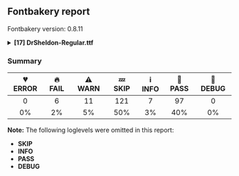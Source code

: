 ## Fontbakery report

Fontbakery version: 0.8.11

<details><summary><b>[17] DrSheldon-Regular.ttf</b></summary><div><details><summary>🔥 <b>FAIL:</b> Check Google Fonts glyph coverage. (<a href="https://font-bakery.readthedocs.io/en/stable/fontbakery/profiles/googlefonts.html#com.google.fonts/check/glyph_coverage">com.google.fonts/check/glyph_coverage</a>)</summary><div>


* 🔥 **FAIL** Missing required codepoints:

	- 0x030B (COMBINING DOUBLE ACUTE ACCENT)


	- 0x0304 (COMBINING MACRON)


	- 0x0102 (LATIN CAPITAL LETTER A WITH BREVE)


	- 0x0100 (LATIN CAPITAL LETTER A WITH MACRON)


	- 0x0104 (LATIN CAPITAL LETTER A WITH OGONEK)


	- 0x0106 (LATIN CAPITAL LETTER C WITH ACUTE)


	- 0x010C (LATIN CAPITAL LETTER C WITH CARON)


	- 0x010A (LATIN CAPITAL LETTER C WITH DOT ABOVE)


	- 0x010E (LATIN CAPITAL LETTER D WITH CARON)


	- 0x0110 (LATIN CAPITAL LETTER D WITH STROKE)


	- 0x011A (LATIN CAPITAL LETTER E WITH CARON)


	- 0x0116 (LATIN CAPITAL LETTER E WITH DOT ABOVE)


	- 0x0112 (LATIN CAPITAL LETTER E WITH MACRON)


	- 0x0118 (LATIN CAPITAL LETTER E WITH OGONEK)


	- 0x011E (LATIN CAPITAL LETTER G WITH BREVE)


	- 0x0122 (LATIN CAPITAL LETTER G WITH CEDILLA)


	- 0x0120 (LATIN CAPITAL LETTER G WITH DOT ABOVE)


	- 0x0126 (LATIN CAPITAL LETTER H WITH STROKE)


	- 0x0132 (LATIN CAPITAL LIGATURE IJ)


	- 0x0130 (LATIN CAPITAL LETTER I WITH DOT ABOVE)


	- 0x012A (LATIN CAPITAL LETTER I WITH MACRON)


	- 0x012E (LATIN CAPITAL LETTER I WITH OGONEK)


	- 0x0136 (LATIN CAPITAL LETTER K WITH CEDILLA)


	- 0x0139 (LATIN CAPITAL LETTER L WITH ACUTE)


	- 0x013D (LATIN CAPITAL LETTER L WITH CARON)


	- 0x013B (LATIN CAPITAL LETTER L WITH CEDILLA)


	- 0x0141 (LATIN CAPITAL LETTER L WITH STROKE)


	- 0x0143 (LATIN CAPITAL LETTER N WITH ACUTE)


	- 0x0147 (LATIN CAPITAL LETTER N WITH CARON)


	- 0x0145 (LATIN CAPITAL LETTER N WITH CEDILLA)


	- 0x014A (LATIN CAPITAL LETTER ENG)


	- 0x0150 (LATIN CAPITAL LETTER O WITH DOUBLE ACUTE)


	- 0x014C (LATIN CAPITAL LETTER O WITH MACRON)


	- 0x0154 (LATIN CAPITAL LETTER R WITH ACUTE)


	- 0x0158 (LATIN CAPITAL LETTER R WITH CARON)


	- 0x0156 (LATIN CAPITAL LETTER R WITH CEDILLA)


	- 0x015A (LATIN CAPITAL LETTER S WITH ACUTE)


	- 0x015E (LATIN CAPITAL LETTER S WITH CEDILLA)


	- 0x0218 (LATIN CAPITAL LETTER S WITH COMMA BELOW)


	- 0x1E9E (LATIN CAPITAL LETTER SHARP S)


	- 0x0164 (LATIN CAPITAL LETTER T WITH CARON)


	- 0x021A (LATIN CAPITAL LETTER T WITH COMMA BELOW)


	- 0x016C (LATIN CAPITAL LETTER U WITH BREVE)


	- 0x0170 (LATIN CAPITAL LETTER U WITH DOUBLE ACUTE)


	- 0x016A (LATIN CAPITAL LETTER U WITH MACRON)


	- 0x0172 (LATIN CAPITAL LETTER U WITH OGONEK)


	- 0x016E (LATIN CAPITAL LETTER U WITH RING ABOVE)


	- 0x1E82 (LATIN CAPITAL LETTER W WITH ACUTE)


	- 0x0174 (LATIN CAPITAL LETTER W WITH CIRCUMFLEX)


	- 0x1E84 (LATIN CAPITAL LETTER W WITH DIAERESIS)


	- 0x1E80 (LATIN CAPITAL LETTER W WITH GRAVE)


	- 0x0176 (LATIN CAPITAL LETTER Y WITH CIRCUMFLEX)


	- 0x1EF2 (LATIN CAPITAL LETTER Y WITH GRAVE)


	- 0x0179 (LATIN CAPITAL LETTER Z WITH ACUTE)


	- 0x017D (LATIN CAPITAL LETTER Z WITH CARON)


	- 0x017B (LATIN CAPITAL LETTER Z WITH DOT ABOVE)


	- 0x0103 (LATIN SMALL LETTER A WITH BREVE)


	- 0x0101 (LATIN SMALL LETTER A WITH MACRON)


	- 0x0105 (LATIN SMALL LETTER A WITH OGONEK)


	- 0x0107 (LATIN SMALL LETTER C WITH ACUTE)


	- 0x010D (LATIN SMALL LETTER C WITH CARON)


	- 0x010B (LATIN SMALL LETTER C WITH DOT ABOVE)


	- 0x010F (LATIN SMALL LETTER D WITH CARON)


	- 0x0111 (LATIN SMALL LETTER D WITH STROKE)


	- 0x011B (LATIN SMALL LETTER E WITH CARON)


	- 0x0117 (LATIN SMALL LETTER E WITH DOT ABOVE)


	- 0x0113 (LATIN SMALL LETTER E WITH MACRON)


	- 0x0119 (LATIN SMALL LETTER E WITH OGONEK)


	- 0x011F (LATIN SMALL LETTER G WITH BREVE)


	- 0x0123 (LATIN SMALL LETTER G WITH CEDILLA)


	- 0x0121 (LATIN SMALL LETTER G WITH DOT ABOVE)


	- 0x0127 (LATIN SMALL LETTER H WITH STROKE)


	- 0x0133 (LATIN SMALL LIGATURE IJ)


	- 0x012B (LATIN SMALL LETTER I WITH MACRON)


	- 0x012F (LATIN SMALL LETTER I WITH OGONEK)


	- 0x0237 (LATIN SMALL LETTER DOTLESS J)


	- 0x0137 (LATIN SMALL LETTER K WITH CEDILLA)


	- 0x013A (LATIN SMALL LETTER L WITH ACUTE)


	- 0x013E (LATIN SMALL LETTER L WITH CARON)


	- 0x013C (LATIN SMALL LETTER L WITH CEDILLA)


	- 0x0142 (LATIN SMALL LETTER L WITH STROKE)


	- 0x0144 (LATIN SMALL LETTER N WITH ACUTE)


	- 0x0148 (LATIN SMALL LETTER N WITH CARON)


	- 0x0146 (LATIN SMALL LETTER N WITH CEDILLA)


	- 0x014B (LATIN SMALL LETTER ENG)


	- 0x0151 (LATIN SMALL LETTER O WITH DOUBLE ACUTE)


	- 0x014D (LATIN SMALL LETTER O WITH MACRON)


	- 0x0155 (LATIN SMALL LETTER R WITH ACUTE)


	- 0x0159 (LATIN SMALL LETTER R WITH CARON)


	- 0x0157 (LATIN SMALL LETTER R WITH CEDILLA)


	- 0x015B (LATIN SMALL LETTER S WITH ACUTE)


	- 0x015F (LATIN SMALL LETTER S WITH CEDILLA)


	- 0x0219 (LATIN SMALL LETTER S WITH COMMA BELOW)


	- 0x0165 (LATIN SMALL LETTER T WITH CARON)


	- 0x021B (LATIN SMALL LETTER T WITH COMMA BELOW)


	- 0x016D (LATIN SMALL LETTER U WITH BREVE)


	- 0x0171 (LATIN SMALL LETTER U WITH DOUBLE ACUTE)


	- 0x016B (LATIN SMALL LETTER U WITH MACRON)


	- 0x0173 (LATIN SMALL LETTER U WITH OGONEK)


	- 0x016F (LATIN SMALL LETTER U WITH RING ABOVE)


	- 0x1E83 (LATIN SMALL LETTER W WITH ACUTE)


	- 0x0175 (LATIN SMALL LETTER W WITH CIRCUMFLEX)


	- 0x1E85 (LATIN SMALL LETTER W WITH DIAERESIS)


	- 0x1E81 (LATIN SMALL LETTER W WITH GRAVE)


	- 0x0177 (LATIN SMALL LETTER Y WITH CIRCUMFLEX)


	- 0x1EF3 (LATIN SMALL LETTER Y WITH GRAVE)


	- 0x017A (LATIN SMALL LETTER Z WITH ACUTE)


	- 0x017E (LATIN SMALL LETTER Z WITH CARON)


	- 0x017C (LATIN SMALL LETTER Z WITH DOT ABOVE)


	- 0x2212 (MINUS SIGN)


	- 0x0307 (COMBINING DOT ABOVE)


	- 0x030C (COMBINING CARON)


	- 0x0306 (COMBINING BREVE)


	- 0x0312 (COMBINING TURNED COMMA ABOVE)


	- 0x0326 (COMBINING COMMA BELOW)
 

	- 0x0328 (COMBINING OGONEK)
 [code: missing-codepoints]
</div></details><details><summary>🔥 <b>FAIL:</b> Check font follows the Google Fonts vertical metric schema (<a href="https://font-bakery.readthedocs.io/en/stable/fontbakery/profiles/googlefonts.html#com.google.fonts/check/vertical_metrics">com.google.fonts/check/vertical_metrics</a>)</summary><div>


* 🔥 **FAIL** The sum of hhea.ascender + abs(hhea.descender) + hhea.lineGap is 2349 when it should be at least 2457 [code: bad-hhea-range]
</div></details><details><summary>🔥 <b>FAIL:</b> OS/2.fsSelection bit 7 (USE_TYPO_METRICS) is set in all fonts. (<a href="https://font-bakery.readthedocs.io/en/stable/fontbakery/profiles/googlefonts.html#com.google.fonts/check/os2/use_typo_metrics">com.google.fonts/check/os2/use_typo_metrics</a>)</summary><div>


* 🔥 **FAIL** OS/2.fsSelection bit 7 (USE_TYPO_METRICS) wasNOT set in the following fonts: ['fonts/ttf/DrSheldon-Regular.ttf']. [code: missing-os2-fsselection-bit7]
</div></details><details><summary>🔥 <b>FAIL:</b> Checking OS/2 usWinAscent & usWinDescent. (<a href="https://font-bakery.readthedocs.io/en/stable/fontbakery/profiles/universal.html#com.google.fonts/check/family/win_ascent_and_descent">com.google.fonts/check/family/win_ascent_and_descent</a>)</summary><div>


* 🔥 **FAIL** OS/2.usWinAscent value should be equal or greater than 1916, but got 1880 instead [code: ascent]
* 🔥 **FAIL** OS/2.usWinDescent value should be equal or greater than 520, but got 469 instead. [code: descent]
</div></details><details><summary>🔥 <b>FAIL:</b> Checking OS/2 Metrics match hhea Metrics. (<a href="https://font-bakery.readthedocs.io/en/stable/fontbakery/profiles/universal.html#com.google.fonts/check/os2_metrics_match_hhea">com.google.fonts/check/os2_metrics_match_hhea</a>)</summary><div>


* 🔥 **FAIL** OS/2 sTypoAscender (1376) and hhea ascent (1880) must be equal. [code: ascender]
</div></details><details><summary>🔥 <b>FAIL:</b> Ensure soft_dotted characters lose their dot when combined with marks that replace the dot. (<a href="https://font-bakery.readthedocs.io/en/stable/fontbakery/profiles/universal.html#com.google.fonts/check/soft_dotted">com.google.fonts/check/soft_dotted</a>)</summary><div>


* 🔥 **FAIL** The dot of soft dotted characters used in orthographies must disappear in the following strings: i̊ j̀ j́ j̃ j̈

The dot of soft dotted characters should disappear in other cases, for example: ĩ ĩ̧ i̧̊ ĵ j̊ j̧̀ j̧́ ĵ̧ j̧̃ j̧̈ j̧̊ [code: soft-dotted]
</div></details><details><summary>⚠ <b>WARN:</b> Are there caret positions declared for every ligature? (<a href="https://font-bakery.readthedocs.io/en/stable/fontbakery/profiles/googlefonts.html#com.google.fonts/check/ligature_carets">com.google.fonts/check/ligature_carets</a>)</summary><div>


* ⚠ **WARN** GDEF table is missing, but it is mandatory to declare it on fonts that provide ligature glyphs because the caret (text cursor) positioning for each ligature must be provided in this table. [code: GDEF-missing]
</div></details><details><summary>⚠ <b>WARN:</b> Is there kerning info for non-ligated sequences? (<a href="https://font-bakery.readthedocs.io/en/stable/fontbakery/profiles/googlefonts.html#com.google.fonts/check/kerning_for_non_ligated_sequences">com.google.fonts/check/kerning_for_non_ligated_sequences</a>)</summary><div>


* ⚠ **WARN** GPOS table lacks kerning info for the following non-ligated sequences:

	- f + i 

	- i + l [code: lacks-kern-info]
</div></details><details><summary>⚠ <b>WARN:</b> Ensure fonts have ScriptLangTags declared on the 'meta' table. (<a href="https://font-bakery.readthedocs.io/en/stable/fontbakery/profiles/googlefonts.html#com.google.fonts/check/meta/script_lang_tags">com.google.fonts/check/meta/script_lang_tags</a>)</summary><div>


* ⚠ **WARN** This font file does not have a 'meta' table. [code: lacks-meta-table]
</div></details><details><summary>⚠ <b>WARN:</b> Font contains '.notdef' as its first glyph? (<a href="https://font-bakery.readthedocs.io/en/stable/fontbakery/profiles/universal.html#com.google.fonts/check/mandatory_glyphs">com.google.fonts/check/mandatory_glyphs</a>)</summary><div>


* ⚠ **WARN** Glyph '.notdef' should contain a drawing, but it is empty. [code: empty]
</div></details><details><summary>⚠ <b>WARN:</b> Check if each glyph has the recommended amount of contours. (<a href="https://font-bakery.readthedocs.io/en/stable/fontbakery/profiles/universal.html#com.google.fonts/check/contour_count">com.google.fonts/check/contour_count</a>)</summary><div>


* ⚠ **WARN** This check inspects the glyph outlines and detects the total number of contours in each of them. The expected values are infered from the typical ammounts of contours observed in a large collection of reference font families. The divergences listed below may simply indicate a significantly different design on some of your glyphs. On the other hand, some of these may flag actual bugs in the font such as glyphs mapped to an incorrect codepoint. Please consider reviewing the design and codepoint assignment of these to make sure they are correct.

The following glyphs do not have the recommended number of contours:

	- Glyph name: percent	Contours detected: 6	Expected: 5

	- Glyph name: at	Contours detected: 3	Expected: 2

	- Glyph name: softhyphen	Contours detected: 1	Expected: 0

	- Glyph name: mu	Contours detected: 0	Expected: 1

	- Glyph name: onehalf	Contours detected: 4	Expected: 3

	- Glyph name: pi	Contours detected: 0	Expected: 1

	- Glyph name: perthousand	Contours detected: 8	Expected: 6 or 7

	- Glyph name: Ohm	Contours detected: 0	Expected: 1

	- Glyph name: partialdiff	Contours detected: 0	Expected: 2

	- Glyph name: Delta	Contours detected: 0	Expected: 2

	- Glyph name: product	Contours detected: 0	Expected: 1

	- Glyph name: summation	Contours detected: 0	Expected: 1

	- Glyph name: fraction	Contours detected: 2	Expected: 1

	- Glyph name: radical	Contours detected: 0	Expected: 1

	- Glyph name: infinity	Contours detected: 0	Expected: 3

	- Glyph name: integral	Contours detected: 0	Expected: 1

	- Glyph name: lozenge	Contours detected: 0	Expected: 2

	- Glyph name: at	Contours detected: 3	Expected: 2

	- Glyph name: fraction	Contours detected: 2	Expected: 1

	- Glyph name: infinity	Contours detected: 0	Expected: 3

	- Glyph name: integral	Contours detected: 0	Expected: 1

	- Glyph name: lozenge	Contours detected: 0	Expected: 2

	- Glyph name: onehalf	Contours detected: 4	Expected: 3

	- Glyph name: partialdiff	Contours detected: 0	Expected: 2

	- Glyph name: percent	Contours detected: 6	Expected: 5

	- Glyph name: perthousand	Contours detected: 8	Expected: 6 or 7

	- Glyph name: pi	Contours detected: 0	Expected: 1

	- Glyph name: product	Contours detected: 0	Expected: 1

	- Glyph name: radical	Contours detected: 0	Expected: 1 

	- Glyph name: summation	Contours detected: 0	Expected: 1
 [code: contour-count]
</div></details><details><summary>⚠ <b>WARN:</b> Does the font contain a soft hyphen? (<a href="https://font-bakery.readthedocs.io/en/stable/fontbakery/profiles/universal.html#com.google.fonts/check/soft_hyphen">com.google.fonts/check/soft_hyphen</a>)</summary><div>


* ⚠ **WARN** This font has a 'Soft Hyphen' character. [code: softhyphen]
</div></details><details><summary>⚠ <b>WARN:</b> Check math signs have the same width. (<a href="https://font-bakery.readthedocs.io/en/stable/fontbakery/profiles/universal.html#com.google.fonts/check/math_signs_width">com.google.fonts/check/math_signs_width</a>)</summary><div>


* ⚠ **WARN** The most common width is 1229 among a set of 6 math glyphs.
The following math glyphs have a different width, though:

Width = 1024:
lessequal, less, approxequal, greater, logicalnot, greaterequal
 [code: width-outliers]
</div></details><details><summary>⚠ <b>WARN:</b> Are there any misaligned on-curve points? (<a href="https://font-bakery.readthedocs.io/en/stable/fontbakery/profiles/<Section: Outline Correctness Checks>.html#com.google.fonts/check/outline_alignment_miss">com.google.fonts/check/outline_alignment_miss</a>)</summary><div>


* ⚠ **WARN** The following glyphs have on-curve points which have potentially incorrect y coordinates:

	* dollar (U+0024): X=731.0,Y=1375.0 (should be at ascender 1376?)

	* percent (U+0025): X=613.0,Y=1374.5 (should be at ascender 1376?)

	* ampersand (U+0026): X=1623.0,Y=-1.0 (should be at baseline 0?)

	* ampersand (U+0026): X=1294.0,Y=-1.0 (should be at baseline 0?)

	* G (U+0047): X=1104.5,Y=1376.5 (should be at ascender 1376?)

	* S (U+0053): X=941.0,Y=1377.0 (should be at ascender 1376?)

	* S (U+0053): X=880.0,Y=-1.0 (should be at baseline 0?)

	* underscore (U+005F): X=935.0,Y=-397.0 (should be at descender -395?)

	* underscore (U+005F): X=91.0,Y=-397.0 (should be at descender -395?)

	* a (U+0061): X=849.0,Y=1025.0 (should be at x-height 1024?)

	* a (U+0061): X=189.5,Y=0.5 (should be at baseline 0?)

	* b (U+0062): X=686.5,Y=1023.0 (should be at x-height 1024?)

	* b (U+0062): X=335.5,Y=0.5 (should be at baseline 0?)

	* b (U+0062): X=102.0,Y=1377.0 (should be at ascender 1376?)

	* d (U+0064): X=731.0,Y=1377.0 (should be at ascender 1376?)

	* g (U+0067): X=386.5,Y=1022.5 (should be at x-height 1024?)

	* h (U+0068): X=137.0,Y=1377.0 (should be at ascender 1376?)

	* k (U+006B): X=140.0,Y=1377.0 (should be at ascender 1376?)

	* l (U+006C): X=138.0,Y=1377.0 (should be at ascender 1376?)

	* m (U+006D): X=1444.0,Y=1024.5 (should be at x-height 1024?)

	* s (U+0073): X=341.0,Y=1.0 (should be at baseline 0?)

	* s (U+0073): X=340.0,Y=1.0 (should be at baseline 0?)

	* s (U+0073): X=895.0,Y=1023.5 (should be at x-height 1024?)

	* bar (U+007C): X=366.0,Y=1375.0 (should be at ascender 1376?)

	* bar (U+007C): X=660.0,Y=1375.0 (should be at ascender 1376?)

	* sterling (U+00A3): X=967.0,Y=1.5 (should be at baseline 0?)

	* brokenbar (U+00A6): X=641.0,Y=1375.0 (should be at ascender 1376?)

	* brokenbar (U+00A6): X=347.0,Y=1375.0 (should be at ascender 1376?)

	* brokenbar (U+00A6): X=641.0,Y=1375.0 (should be at ascender 1376?)

	* guillemetleft (U+00AB): X=483.0,Y=1.0 (should be at baseline 0?)

	* guillemetleft (U+00AB): X=1025.0,Y=1.0 (should be at baseline 0?)

	* guillemetright (U+00BB): X=611.0,Y=1.0 (should be at baseline 0?)

	* guillemetright (U+00BB): X=69.0,Y=1.0 (should be at baseline 0?)

	* onequarter (U+00BC): X=324.0,Y=1376.5 (should be at ascender 1376?)

	* onequarter (U+00BC): X=1696.0,Y=2.0 (should be at baseline 0?)

	* onequarter (U+00BC): X=1274.0,Y=2.0 (should be at baseline 0?)

	* onehalf (U+00BD): X=1697.0,Y=-1.5 (should be at baseline 0?)

	* threequarters (U+00BE): X=1699.0,Y=2.0 (should be at baseline 0?)

	* threequarters (U+00BE): X=1297.0,Y=2.0 (should be at baseline 0?)

	* Ccedilla (U+00C7): X=1100.5,Y=1375.0 (should be at ascender 1376?)

	* Ograve (U+00D2): X=1167.0,Y=1377.0 (should be at ascender 1376?)

	* Oacute (U+00D3): X=1167.0,Y=1377.0 (should be at ascender 1376?)

	* Ocircumflex (U+00D4): X=1167.0,Y=1377.0 (should be at ascender 1376?)

	* Otilde (U+00D5): X=1167.0,Y=1377.0 (should be at ascender 1376?)

	* Odieresis (U+00D6): X=1167.0,Y=1377.0 (should be at ascender 1376?)

	* germandbls (U+00DF): X=956.0,Y=-2.0 (should be at baseline 0?)

	* germandbls (U+00DF): X=954.0,Y=-2.0 (should be at baseline 0?)

	* agrave (U+00E0): X=576.0,Y=2.0 (should be at baseline 0?)

	* agrave (U+00E0): X=234.5,Y=-1.0 (should be at baseline 0?)

	* aacute (U+00E1): X=576.0,Y=2.0 (should be at baseline 0?)

	* aacute (U+00E1): X=234.5,Y=-1.0 (should be at baseline 0?)

	* acircumflex (U+00E2): X=576.0,Y=2.0 (should be at baseline 0?)

	* acircumflex (U+00E2): X=234.5,Y=-1.0 (should be at baseline 0?)

	* atilde (U+00E3): X=576.0,Y=2.0 (should be at baseline 0?)

	* atilde (U+00E3): X=234.5,Y=-1.0 (should be at baseline 0?)

	* adieresis (U+00E4): X=576.0,Y=2.0 (should be at baseline 0?)

	* adieresis (U+00E4): X=234.5,Y=-1.0 (should be at baseline 0?)

	* aring (U+00E5): X=579.5,Y=1377.0 (should be at ascender 1376?)

	* aring (U+00E5): X=713.5,Y=1376.5 (should be at ascender 1376?)

	* aring (U+00E5): X=576.0,Y=2.0 (should be at baseline 0?)

	* aring (U+00E5): X=234.5,Y=-1.0 (should be at baseline 0?)

	* ae (U+00E6): X=1040.0,Y=2.0 (should be at baseline 0?)

	* oslash (U+00F8): X=452.0,Y=-2.0 (should be at baseline 0?)

	* thorn (U+00FE): X=18.0,Y=1378.0 (should be at ascender 1376?)

	* Scaron (U+0160): X=1014.0,Y=1377.0 (should be at ascender 1376?)

	* scaron (U+0161): X=341.0,Y=1.0 (should be at baseline 0?)

	* scaron (U+0161): X=340.0,Y=1.0 (should be at baseline 0?)

	* ogonek (U+02DB): X=744.0,Y=1.0 (should be at baseline 0?)

	* circumflexcomb (U+0302): X=251.0,Y=1378.0 (should be at ascender 1376?)

	* circumflexcomb (U+0302): X=607.0,Y=1378.0 (should be at ascender 1376?)

	* quotedblleft (U+201C): X=438.0,Y=1374.0 (should be at ascender 1376?)

	* quotedblleft (U+201C): X=991.0,Y=1374.0 (should be at ascender 1376?)

	* guilsinglleft (U+2039): X=492.0,Y=1.0 (should be at baseline 0?)

	* guilsinglright (U+203A): X=78.0,Y=1.0 (should be at baseline 0?)

	* notequal (U+2260): X=1043.0,Y=1378.0 (should be at ascender 1376?)

	* greaterequal (U+2265): X=343.5,Y=1376.5 (should be at ascender 1376?)

	* greaterequal (U+2265): X=842.0,Y=2.0 (should be at baseline 0?) 

	* greaterequal (U+2265): X=182.0,Y=2.0 (should be at baseline 0?) [code: found-misalignments]
</div></details><details><summary>⚠ <b>WARN:</b> Do any segments have colinear vectors? (<a href="https://font-bakery.readthedocs.io/en/stable/fontbakery/profiles/<Section: Outline Correctness Checks>.html#com.google.fonts/check/outline_colinear_vectors">com.google.fonts/check/outline_colinear_vectors</a>)</summary><div>


* ⚠ **WARN** The following glyphs have colinear vectors:

	* M (U+004D): L<<1210.0,308.0>--<1210.0,314.0>> -> L<<1210.0,314.0>--<1176.0,790.0>>

	* M (U+004D): L<<1652.0,1072.0>--<1652.0,1067.0>> -> L<<1652.0,1067.0>--<1694.0,327.0>>

	* seven (U+0037): L<<107.0,713.0>--<107.0,721.0>> -> L<<107.0,721.0>--<134.0,1134.0>>

	* seven (U+0037): L<<979.0,846.0>--<979.0,846.0>> -> L<<979.0,846.0>--<979.0,846.0>>

	* three (U+0033): L<<132.0,793.0>--<132.0,802.0>> -> L<<132.0,802.0>--<161.0,1139.0>>

	* trademark (U+2122): L<<1455.0,942.0>--<1455.0,951.0>> -> L<<1455.0,951.0>--<1445.0,1098.0>> 

	* trademark (U+2122): L<<1759.0,1270.0>--<1759.0,1264.0>> -> L<<1759.0,1264.0>--<1777.0,951.0>> [code: found-colinear-vectors]
</div></details><details><summary>⚠ <b>WARN:</b> Do outlines contain any jaggy segments? (<a href="https://font-bakery.readthedocs.io/en/stable/fontbakery/profiles/<Section: Outline Correctness Checks>.html#com.google.fonts/check/outline_jaggy_segments">com.google.fonts/check/outline_jaggy_segments</a>)</summary><div>


* ⚠ **WARN** The following glyphs have jaggy segments:

	* at (U+0040): B<<886.0,334.0>-<886.0,343.0>-<881.0,353.0>>/L<<881.0,353.0>--<886.0,332.0>> = 13.172553423326871 

	* at (U+0040): L<<881.0,353.0>--<886.0,332.0>>/L<<886.0,332.0>--<886.0,334.0>> = 13.392497753751098 [code: found-jaggy-segments]
</div></details><details><summary>⚠ <b>WARN:</b> Do outlines contain any semi-vertical or semi-horizontal lines? (<a href="https://font-bakery.readthedocs.io/en/stable/fontbakery/profiles/<Section: Outline Correctness Checks>.html#com.google.fonts/check/outline_semi_vertical">com.google.fonts/check/outline_semi_vertical</a>)</summary><div>


* ⚠ **WARN** The following glyphs have semi-vertical/semi-horizontal lines:

	* OE (U+0152): L<<1066.0,223.0>--<1067.0,1161.0>> 

	* four (U+0034): L<<961.0,818.0>--<963.0,520.0>> [code: found-semi-vertical]
</div></details><br></div></details>

### Summary

| 💔 ERROR | 🔥 FAIL | ⚠ WARN | 💤 SKIP | ℹ INFO | 🍞 PASS | 🔎 DEBUG |
|:-----:|:----:|:----:|:----:|:----:|:----:|:----:|
| 0 | 6 | 11 | 121 | 7 | 97 | 0 |
| 0% | 2% | 5% | 50% | 3% | 40% | 0% |

**Note:** The following loglevels were omitted in this report:
* **SKIP**
* **INFO**
* **PASS**
* **DEBUG**
